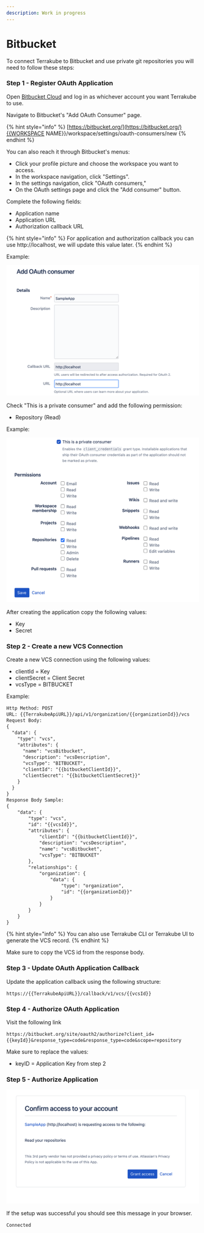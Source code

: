 ```yaml
---
description: Work in progress
---
```


# Bitbucket

To connect Terrakube to Bitbucket and use private git repositories you will need to follow these steps:

### Step 1 - Register OAuth Application

Open [Bitbucket Cloud](https://bitbucket.org/) and log in as whichever account you want Terrakube to use. 

Navigate to Bitbucket's "Add OAuth Consumer" page.

{% hint style="info" %}
[https://bitbucket.org/](https://bitbucket.org/){{WORKSPACE NAME}}/workspace/settings/oauth-consumers/new
{% endhint %}

You can also reach it through Bitbucket's menus:

* Click your profile picture and choose the workspace you want to access.
* In the workspace navigation, click "Settings".
* In the settings navigation, click "OAuth consumers," 
* On the OAuth settings page and click the "Add consumer" button.

Complete the following fields:

* Application name
* Application URL
* Authorization callback URL

{% hint style="info" %}
For application and authorization callback you can use http://localhost, we will update this value later.
{% endhint %}

Example:

![](../../.gitbook/assets/image%20%282%29%20%281%29.png)

Check "This is a private consumer" and add the following permission:

* Repository \(Read\)

Example: 

![](../../.gitbook/assets/image%20%286%29.png)

After creating the application copy the following values:

* Key
* Secret

### Step 2 - Create a new VCS Connection

Create a new VCS connection using the following values:

* clientId = Key 
* clientSecret = Client Secret 
* vcsType = BITBUCKET

Example: 

```text
Http Method: POST
URL: {{TerrakubeApiURL}}/api/v1/organization/{{organizationId}}/vcs
Request Body:
{
  "data": {
    "type": "vcs",
    "attributes": {
      "name": "vcsBitbucket",
      "description": "vcsDescription",
      "vcsType": "BITBUCKET",
      "clientId": "{{bitbucketClientId}}",
      "clientSecret": "{{bitbucketClientSecret}}"
    }
  }
}
Response Body Sample:
{
    "data": {
        "type": "vcs",
        "id": "{{vcsId}}",
        "attributes": {
            "clientId": "{{bitbucketClientId}}",
            "description": "vcsDescription",
            "name": "vcsBitbucket",
            "vcsType": "BITBUCKET"
        },
        "relationships": {
            "organization": {
                "data": {
                    "type": "organization",
                    "id": "{{organizationId}}"
                }
            }
        }
    }
}
```

{% hint style="info" %}
You can also use Terrakube CLI or Terrakube UI to generate the VCS record.
{% endhint %}

Make sure to copy the VCS id from the response body.

### Step 3 - Update OAuth Application Callback

Update the application callback using the following structure:

```text
https://{{TerrakubeApiURL}}/callback/v1/vcs/{{vcsId}}
```

### Step 4 - Authorize OAuth Application

Visit the following link

```text
https://bitbucket.org/site/oauth2/authorize?client_id={{keyId}}&response_type=code&response_type=code&scope=repository
```

Make sure to replace the values:

* keyID = Application Key from step 2

### Step 5 - Authorize Application

![](../../.gitbook/assets/image%20%287%29.png)

If the setup was successful you should see this message in your browser.

```text
Connected 
```


